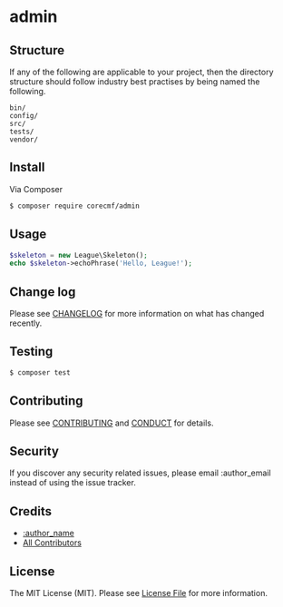 # admin

## Structure

If any of the following are applicable to your project, then the directory structure should follow industry best practises by being named the following.

```
bin/        
config/
src/
tests/
vendor/
```

## Install

Via Composer

```bash
$ composer require corecmf/admin
```

## Usage

```php
$skeleton = new League\Skeleton();
echo $skeleton->echoPhrase('Hello, League!');
```

## Change log

Please see [CHANGELOG](CHANGELOG.md) for more information on what has changed recently.

## Testing

```bash
$ composer test
```

## Contributing

Please see [CONTRIBUTING](CONTRIBUTING.md) and [CONDUCT](CONDUCT.md) for details.

## Security

If you discover any security related issues, please email :author_email instead of using the issue tracker.

## Credits

- [:author_name][link-author]
- [All Contributors][link-contributors]

## License

The MIT License (MIT). Please see [License File](LICENSE.md) for more information.

[ico-code-quality]: https://img.shields.io/scrutinizer/g/:vendor/:package_name.svg?style=flat-square
[ico-downloads]: https://img.shields.io/packagist/dt/:vendor/:package_name.svg?style=flat-square
[ico-license]: https://img.shields.io/badge/license-MIT-brightgreen.svg?style=flat-square
[ico-scrutinizer]: https://img.shields.io/scrutinizer/coverage/g/:vendor/:package_name.svg?style=flat-square
[ico-travis]: https://img.shields.io/travis/:vendor/:package_name/master.svg?style=flat-square
[ico-version]: https://img.shields.io/packagist/v/:vendor/:package_name.svg?style=flat-square
[link-author]: https://github.com/:author_username
[link-code-quality]: https://scrutinizer-ci.com/g/:vendor/:package_name
[link-contributors]: ../../contributors
[link-downloads]: https://packagist.org/packages/:vendor/:package_name
[link-packagist]: https://packagist.org/packages/:vendor/:package_name
[link-scrutinizer]: https://scrutinizer-ci.com/g/:vendor/:package_name/code-structure
[link-travis]: https://travis-ci.org/:vendor/:package_name
